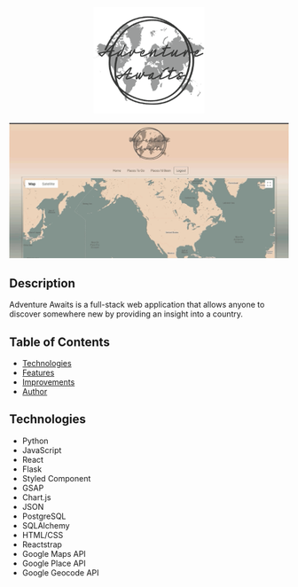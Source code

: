 <p align="center"><img src="/static/travelLogo.png" width="200"/></p>

<kbd>![Adventure Awaits](/static/AA1.gif)</kbd>

## Description
Adventure Awaits is a full-stack web application that allows anyone to discover somewhere new by providing an insight into a country. 

## Table of Contents
* [Technologies](#technologies)
* [Features](#features)
* [Improvements](#improvements)
* [Author](#author)

## <a name="technologies"></a>Technologies
* Python
* JavaScript
* React
* Flask
* Styled Component
* GSAP
* Chart.js
* JSON
* PostgreSQL
* SQLAlchemy
* HTML/CSS
* Reactstrap
* Google Maps API
* Google Place API
* Google Geocode API


